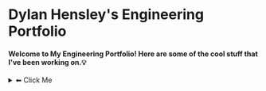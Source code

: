 # Dylan Hensley's Engineering Portfolio
#### Welcome to My Engineering Portfolio! Here are some of the cool stuff that I've been working on.💡

<details><summary> ⬅ Click Me</summary>


## 3D Designs via Onshape <img src="Onshape.png" width="25">


<details><summary>Doctor Who Sonic Screwsdrivers <img src="DrWhoTARDIS.png" width="10"></summary>
<img src="Doctor Who.png" width="900">

### Description
Based on the iconic science-fiction show "[Doctor Who](https://www.doctorwho.tv)," I created these 3D models of my favorite Sonic Screwdrivers and the "T.A.R.D.I.S." as depicted. These were the outcomes of my transition from using [Solidworks](https://www.solidworks.com) to [Onshape](https://www.onshape.com/en/). I utilized this project to teach myself how to use a brand new C.A.D. Software, and to design things that I love.
 
### Links
- [TARDIS](https://cvilleschools.onshape.com/documents/2ab7a38df7d5208ccd618aef/w/beba64fce6e7ec1388fe2998/e/bdeb1cd44200468047b4a1dc)
- [2nd Doctor's](https://cvilleschools.onshape.com/documents/b54558251b5b275bce93d561/w/e507a7c13202b057af485c86/e/eac1212738f6a088ae0ca751)
- [3rd Doctor's](https://cvilleschools.onshape.com/documents/779596b1d1d432dcc2af3a03/w/d04b260e992902aff898d69d/e/ab70ad52fa4adb6e194f76f8)
- [4th Doctor's](https://cvilleschools.onshape.com/documents/7ae925663ff74dfcfd4ea70a/w/1c32fa0b28d977891a92af9e/e/ca9b98336a741ddd30133bd4)
- [4th & 5th Doctor's](https://cvilleschools.onshape.com/documents/d71b76a3197eee60caa26bba/w/abe896f621747cce543a7122/e/12e39ea9432635e24f6e526a)
- [6th Doctor's](https://cvilleschools.onshape.com/documents/c6dee59c58b626428b77af93/w/67e2ea6620e4de4f2673361e/e/36cb70f89907529fc094bd91)
- [7th Doctor's](https://cvilleschools.onshape.com/documents/683ea5705be75d48dad65609/w/e4a09c21b4ca96f5aa27e857/e/09fdd7e5ef3741c1f31a9d5c)
- [8th Doctor's](https://cvilleschools.onshape.com/documents/faf47ef8cb47bf44ec8b4902/w/1d2710b6f6ca84e628ac5a50/e/11f29268d497e47a429aebc9)
- [War Doctor's](https://cvilleschools.onshape.com/documents/e04d0278c5011dba23353c5b/w/1ebd32476fca5e6e3e5f45b0/e/364111da166f697d70c81f34)
- [9th Doctor's](https://cvilleschools.onshape.com/documents/29e6a0cb262464120fcfd941/w/1cceba70197076f9be485bcb/e/d4c90abe3bb668475efd92c5)
- [10th Doctor's](https://cvilleschools.onshape.com/documents/c8dcb1949227e1f387f9d663/w/2be866e5b85906407fb35b3f/e/d631d37ad02433839faaedd2)
- [11th Doctor's](https://cvilleschools.onshape.com/documents/1c710018c89fcb716df0b286/w/f38f1ada1442de1311e976ff/e/f6944ab9ccfd1551354115d2)
- [12th Doctor's](https://cvilleschools.onshape.com/documents/a2151fb2690551bc6227931d/w/57b1698d8b48f226fb82d689/e/c68c5703a13fd22a9cdc44fe)

________________________________________________________________________________________________________________________________________

</details>
<details><summary>Sphericons <img src="Sphericon2.png" width="15"></summary>
<img src="Sphericons.png" width="900">
 
 ### Description
A [Sphericon](https://www.instructables.com/3D-Printed-Sphereicon) is a three-dimensional object with a continuous surface, two congruent semicircular edges, and four vertices defining a square. You may, however, experiment with the shape of a Sphericon and modify the number of vertices. This allows you to create a variety of fun and wacky variants.
 
 ### Links
- [Modified Sphericon](https://cvilleschools.onshape.com/documents/25778600526ac8ae216fc98f/w/326e3f9e4728bfccb47eff6d/e/4421681a61ca46ae50616060)
- [Modified HexaSphericon](https://cvilleschools.onshape.com/documents/dada66407e33fac9508f6749/w/0351b0b5ada052fcd20dc655/e/04a22147fec5fc0aa76e0ee5)
- [Modified OctaSphericon](https://cvilleschools.onshape.com/documents/2e12f09ad737dab65cc6e293/w/ca87571d705be95fb0c99152/e/780259fe2d76189f51255d31)
- [Alt. Sphericon Design Concept](https://cvilleschools.onshape.com/documents/729cfb01d2fb0e97ebe00371/w/fbf67e1b6065f9c11801c24d/e/0d94ec79963bb53e99299732)
 
 ________________________________________________________________________________________________________________________________________
 
</details>
<details><summary>Snare Drum Trophy & System Blue Replica 🥁</summary>
 
<img src="Snare Drum.png" width="900">
 
 ### Description
This design is inspired by Blue Devils' "[System Blue](https://www.bluedevils.org/products/system-blue/)" snare drum. The aim was to create a to-scale replica of the drum as well as a trophy design. This project allowed me to use my test CAD ability (at the time) and ignited my interest in designing percussion instruments & tools.

### Links
- [System Blue Snare Trophy](https://cvilleschools.onshape.com/documents/221b04262ae5d6cda3d83769/w/423a948d07c3116b4d8de6de/e/f6de8c8385a0bb81215d60f1)
- [Reference for Design]( https://systemblue.org/percussion/professional/)

________________________________________________________________________________________________________________________________________
 
</details>

## Most Recent Projects <img src="Gears.png" width="30">
<details><summary>Snare Drum Phone & Camera Attachment V1 📱🥁</summary>
<img src="Snare Attachment.png" width="500">
 
### Description
Many drummers across the world use Go Pro cameras to document their performances. Because I know many individuals who cannot afford to purchase a costly video recording gear, I created a Drum attachment that allows anyone to record a performance on their phone. The phone holder is angled similarly to a GoPro, allowing anyone to film a POV view of oneself performing without spending a fortune. V1 (the version displayed) is already being improved, with the camera being moved closer to the center and angle lower to show off more of the drum & hands of the player.

### Links
- [Phone Mount](https://cvilleschools.onshape.com/documents/a13c4770759a07f50d643601/w/ba4fcc164aff0949461ae9df/e/2820d4fc6e2450f7e846baa4)
- [Test Video](https://youtu.be/9EmNJnOfamQ)
 
 ________________________________________________________________________________________________________________________________________
 
</details>
<details><summary>Robotic Arm w/ Flex Sencors 🦾</summary>
<img src="Robotic Arm.png" width="500">
<details><summary>Robotic Arm Code & C.A.D.</summary>

[Robotic Arm Design](https://cvilleschools.onshape.com/documents/e2edc0296736b251a4e3fe74/w/817a81a4a4728dc8bb2cad43/e/76581a513e1b4ba1cefbcda2)

``` arduino
#include <Servo.h> // HEY!!!... here's a servo

Servo servo1; // Labeling Micro Servo #1
Servo servo2; // Labeling Micro Servo #2
Servo servo3; // Labeling Micro Servo #3
Servo servo4; // Labeling Micro Servo #4
Servo servo5; // Labeling Micro Servo #5

int flex1 = A0; // Pin set up for Flex Sensor #1
int flex2 = A1; // Pin set up for Flex Sensor #2
int flex3 = A2; // Pin set up for Flex Sensor #3
int flex4 = A3; // Pin set up for Flex Sensor #4
int flex5 = A4; // Pin set up for Flex Sensor #5

void setup()
{
  Serial.begin(9600);
  
  servo1.attach(8); // Pin set up for Micro Servo #1
  servo2.attach(9); // Pin set up for Micro Servo #2
  servo3.attach(10); // Pin set up for Micro Servo #3
  servo4.attach(11); // Pin set up for Micro Servo #4
  servo5.attach(12); // Pin set up for Micro Servo #5
}

void loop()
{
  int flexValue1; // For calibrating Flex Sensor #1
  int flexValue2; // For calibrating Flex Sensor #2
  int flexValue3; // For calibrating Flex Sensor #3
  int flexValue4; // For calibrating Flex Sensor #4
  int flexValue5; // For calibrating Flex Sensor #5
  int servoPosition1; // For Synchronizing the angles of the Flex Sencor #1 to Micro Servo #1
  int servoPosition2; // For Synchronizing the angles of the Flex Sencor #2 to Micro Servo #2
  int servoPosition3; // For Synchronizing the angles of the Flex Sencor #3 to Micro Servo #3
  int servoPosition4; // For Synchronizing the angles of the Flex Sencor #4 to Micro Servo #4
  int servoPosition5; // For Synchronizing the angles of the Flex Sencor #5 to Micro Servo #5

  flexValue1 = analogRead(flex1); // Renaming analogRead for #1
  flexValue2 = analogRead(flex2); // Renaming analogRead for #2
  flexValue3 = analogRead(flex3); // Renaming analogRead for #3
  flexValue4 = analogRead(flex4); // Renaming analogRead for #4
  flexValue5 = analogRead(flex5); // Renaming analogRead for #5

  servoPosition1 = map(flexValue1, 600, 800, 0, 180); // when flex sensor #1 is bend, micro servo #1 will make the angle...
  servoPosition1 = constrain(servoPosition1, 0, 180); // .. but will not go passed 0 or 180
  servoPosition2 = map(flexValue2, 600, 800, 0, 180); // when flex sensor #2 is bend, micro servo #2 will make the angle...
  servoPosition2 = constrain(servoPosition2, 0, 180); // .. but will not go passed 0 or 180
  servoPosition3 = map(flexValue3, 600, 800, 0, 180); // when flex sensor #3 is bend, micro servo #3 will make the angle...
  servoPosition3 = constrain(servoPosition3, 0, 180); // .. but will not go passed 0 or 180
  servoPosition4 = map(flexValue4, 600, 800, 0, 180); // when flex sensor #4 is bend, micro servo #4 will make the angle...
  servoPosition4 = constrain(servoPosition4, 0, 180); // .. but will not go passed 0 or 180
  servoPosition5 = map(flexValue5, 600, 800, 0, 180); // when flex sensor #5 is bend, micro servo #5 will make the angle...
  servoPosition5 = constrain(servoPosition5, 0, 180); // .. but will not go passed 0 or 180

  servo1.write(servoPosition1);
  servo2.write(servoPosition2);
  servo3.write(servoPosition3);
  servo4.write(servoPosition4);
  servo5.write(servoPosition5);

  delay(100); // reaction time for Micro Servo
  }
```
</details>

### Description
The purpose of this project was to construct a flex sensor operated Robotic Arm that could replicate an individual's hand motion. The user could wear a glove with the flex sensors connected, and the robotic arm would perform the same functions as the user. The concept was that when fully developed, it could be utilized for a variety of jobs like prosthetic use, long-distance surgery, handling dangerous chemicals, and so on.

### Links
- [Original Github Link](https://github.com/DylnH/Robotic-Hand)
 
 ________________________________________________________________________________________________________________________________________
 
</details>
<details><summary>Laser Cutting, Etching & Lichtenberg burning ⚡</summary>
<img src="Laser Cutter.jpg" width="750">
 
 ### Description
These are some of the latest laser cutting and engraving experiments I've done. These projects have pushed me to use my artistic side and to prioritize aesthetics above utility. By doing these, I was able to explore with different spray painting methods, Lichtenberg burning, and more sophisticated laser cutting techniques, which was a lot of fun. All of the pieces shown, were either gifted to someone else or purchased.

### Links
- [Lichtenberg Ying & Yang](https://cvilleschools.onshape.com/documents/2ab7a38df7d5208ccd618aef/w/beba64fce6e7ec1388fe2998/e/bdeb1cd44200468047b4a1dc)
- [志安](https://cvilleschools.onshape.com/documents/27b4753e7467629397baaf20/w/e345d744fa2b0125c1c10a95/e/bd2b7cdfb00b7aeabba79946)
- [Constellation](https://cvilleschools.onshape.com/documents/27b4753e7467629397baaf20/w/e345d744fa2b0125c1c10a95/e/bd2b7cdfb00b7aeabba79946)
 
 ________________________________________________________________________________________________________________________________________
 
</details>
 
## Concepts I'd Like to Experiment With in the Future ⏰

- Designing Drum Technology & Equipment
- Utilitarian Art
- Prop & Replica Making
- Soft Robotics
- Cost Effective Prosthetics & Mobility Aids


## Contact Info
 
###### - dhnlyoiy@gmail.com
###### - dhensle63@charlottesvilleschools.org
###### - (510)387-1662
 <img src="" width="150">

 

